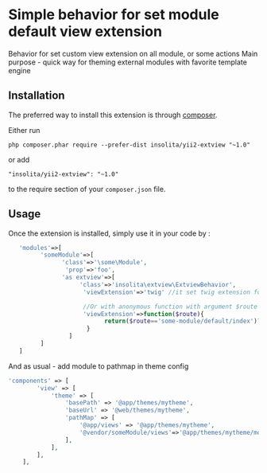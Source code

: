 Simple behavior for set module default view extension
===================================================
Behavior for set custom view extension on all module, or some actions
Main purpose - quick way for theming external modules with favorite template engine


Installation
------------

The preferred way to install this extension is through [composer](http://getcomposer.org/download/).

Either run

```
php composer.phar require --prefer-dist insolita/yii2-extview "~1.0"
```

or add

```
"insolita/yii2-extview": "~1.0"
```

to the require section of your `composer.json` file.


Usage
-----

Once the extension is installed, simply use it in your code by  :

```php
   'modules'=>[
         'someModule'=>[
               'class'=>'\some\Module',
                'prop'=>'foo',
               'as extview'=>[
                    'class'=>'insolita\extview\ExtviewBehavior',
                     'viewExtension'=>'twig' //it set twig extension for all module controllers

                     //Or with anonymous function with argument $route (equals \yii\base\Action $uniqueId property )
                     'viewExtension'=>function($route){
                           return($route=='some-module/default/index')?'php':'twig';
                      }
                 ]
         ]
   ]
```
And as usual - add module to pathmap in theme config
```php
'components' => [
        'view' => [
            'theme' => [
                'basePath' => '@app/themes/mytheme',
                'baseUrl' => '@web/themes/mytheme',
                'pathMap' => [
                    '@app/views' => '@app/themes/mytheme',
                    '@vendor/someModule/views'=>'@app/themes/mytheme/modules/someModule'
                ],
            ],
        ],
    ],
```